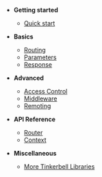 - **Getting started**
  - [Quick start](getting-started/quick-start.md)
  
- **Basics**
  - [Routing](basics/routing.md)
  - [Parameters](basics/parameters.md)
  - [Response](basics/response.md)

- **Advanced**
  - [Access Control](advanced/access-control.md)
  - [Middleware](advanced/middleware.md)
  - [Remoting](advanced/remoting.md)
  
- **API Reference**
  - [Router](api-reference/router.md)
  - [Context](api-reference/context.md)
  
- **Miscellaneous**
  - [More Tinkerbell Libraries](https://haxetink.github.io)
